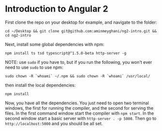 # Introduction to Angular 2 #

First clone the repo on your desktop for example, and navigate to the folder:

	cd ~/Desktop && git clone git@github.com:aminmeyghani/ng2-intro.git && cd ng2-intro
	
Next, install some global dependencies with npm:

	npm install ts tsd typescript@^1.5.0-beta http-server -g
	
NOTE: use `sudo` if you have to, but if you run the following, you won't ever need to use `sudo` to use npm:

	sudo chown -R `whoami` ~/.npm && sudo chown -R `whoami` /usr/local/

then install the local dependencies:

	npm install

Now, you have all the dependencies. You just need to open two terminal windows, the first for running the compiler, and the second for serving the files. In the first command window start the compiler with `npm start`. In the second window start a basic server with `http-server . -p 5000`. Then go to `http://localhost:5000` and you should be all set.